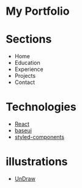 # My Portfolio

# Sections

- Home
- Education
- Experience
- Projects
- Contact

# Technologies

- [React](https://reactjs.org/)
- [baseui](https://github.com/uber/baseweb)
- [styled-components](https://styled-components.com/)

# illustrations

- [UnDraw](https://undraw.co/illustrations)


